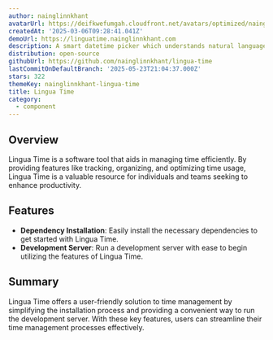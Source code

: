 ```yaml
---
author: nainglinnkhant
avatarUrl: https://deifkwefumgah.cloudfront.net/avatars/optimized/nainglinnkhant-lingua-time-avatar-128.webp
createdAt: '2025-03-06T09:28:41.041Z'
demoUrl: https://linguatime.nainglinnkhant.com
description: A smart datetime picker which understands natural language input.
distribution: open-source
githubUrl: https://github.com/nainglinnkhant/lingua-time
lastCommitOnDefaultBranch: '2025-05-23T21:04:37.000Z'
stars: 322
themeKey: nainglinnkhant-lingua-time
title: Lingua Time
category:
  - component
---
```

## Overview
Lingua Time is a software tool that aids in managing time efficiently. By providing features like tracking, organizing, and optimizing time usage, Lingua Time is a valuable resource for individuals and teams seeking to enhance productivity.

## Features
- **Dependency Installation**: Easily install the necessary dependencies to get started with Lingua Time.
- **Development Server**: Run a development server with ease to begin utilizing the features of Lingua Time.

## Summary
Lingua Time offers a user-friendly solution to time management by simplifying the installation process and providing a convenient way to run the development server. With these key features, users can streamline their time management processes effectively.